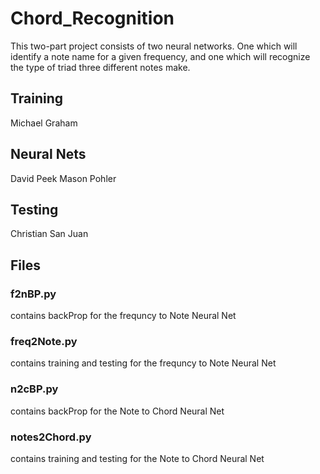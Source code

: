 # Chord_Recognition
This two-part project consists of two neural networks.  One which will identify a note name for a given frequency, and one which will recognize the type of triad three different notes make.

## Training 
  Michael Graham

## Neural Nets
  David Peek
  Mason Pohler
  
## Testing
  Christian San Juan

## Files
### f2nBP.py
  contains backProp for the frequncy to Note Neural Net
### freq2Note.py
  contains training and testing for the frequncy to Note Neural Net
### n2cBP.py
  contains backProp for the Note to Chord Neural Net
### notes2Chord.py
  contains training and testing for the Note to Chord Neural Net
